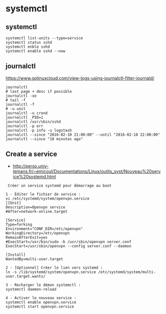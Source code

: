 # systemctl

## systemctl
```
systemctl list-units --type=service
systemctl status sshd
systemctl enble sshd 
systemctl enable sshd --now
```

## journalctl
https://www.golinuxcloud.com/view-logs-using-journalctl-filter-journald/
```
journalctl
# last page + desc if possible
journalctl -xe
# tail -f
journalctl -f
# -u unit
journalctl -u crond
journalctl _PID=1
journalctl /usr/sbin/sshd
journalctl -p err
journalctl -p info -u logstash
journalctl --since "2016-02-10 21:00:00" --until "2016-02-10 22:00:00"
journalctl --since "10 minutes ago"
```

## Create a service
* http://perso.univ-lemans.fr/~emicoul/Documentations/Linux/outils_syst/Nouveau%20service%20systemd.html
```
 Créer un service systemd pour démarrage au boot

1 - Éditer le fichier de service :
vi /etc/systemd/system/openvpn.service
[[Unit]
Description=Openvpn service
#After=network-online.target

[Service]
Type=forking
Environment="CONF_DIR=/etc/openvpn"
WorkingDirectory=/etc/openvpn
RemainAfterExit=yes
#ExecStart=/usr/bin/sudo -b /usr/sbin/openvpn server.conf
ExecStart=/usr/sbin/openvpn --config server.conf --daemon

[Install]
WantedBy=multi-user.target

2 - [Optionnel] Créer le lien vers systemd :
ln -s /lib/systemd/system/openvpn.service /etc/systemd/system/multi-user.target.wants/

3 - Recharger le démon systemctl :
systemctl daemon-reload

4 - Activer le nouveau service :
systemctl enable openvpn.service 
systemctl start openvpn.service 
```
